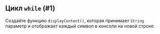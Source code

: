 Цикл `while` (#1)
-
Создайте функцию `displayContent()`,
которая принимает `String` параметр и отображает каждый символ в консоли на новой строке.